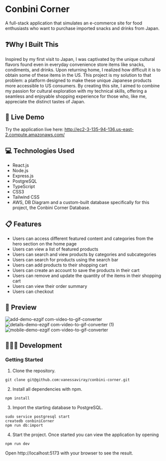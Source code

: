 # Conbini Corner

A full-stack application that simulates an e-commerce site for food enthusiasts who want to purchase imported snacks and drinks from Japan.

## ❓Why I Built This

Inspired by my first visit to Japan, I was captivated by the unique cultural flavors found even in everyday convenience store items like snacks, condiments, and drinks. Upon returning home, I realized how difficult it is to obtain some of these items in the US. This project is my solution to that problem: a platform designed to make these unique Japanese products more accessible to US consumers. By creating this site, I aimed to combine my passion for cultural exploration with my technical skills, offering a seamless and enjoyable shopping experience for those who, like me, appreciate the distinct tastes of Japan.

## 🚀 Live Demo

Try the application live here: http://ec2-3-135-94-136.us-east-2.compute.amazonaws.com/

## 💻 Technologies Used

- React.js
- Node.js
- Express.js
- PostgreSQL
- TypeScript
- CSS3
- Tailwind CSS
- AWS, DB Diagram and a custom-built database specifically for this project, the Conbini Corner Database.

## 📋 Features

- Users can access different featured content and categories from the hero section on the home page
- Users can view a list of featured products
- Users can search and view products by categories and subcategories
- Users can search for products using the search bar
- Users can add products to their shopping cart
- Users can create an account to save the products in their cart
- Users can remove and update the quantity of the items in their shopping cart
- Users can view their order summary
- Users can checkout

## 👀 Preview

![add-demo-ezgif com-video-to-gif-converter](https://github.com/vanessaviray/vanessaviray/assets/161077888/cfd6faaf-ec33-4bc8-9ee7-975730be521d)
![details-demo-ezgif com-video-to-gif-converter (1)](https://github.com/vanessaviray/vanessaviray/assets/161077888/9168978a-f782-461e-9ce3-4494cf7ff0db)
![mobile-demo-ezgif com-video-to-gif-converter](https://github.com/vanessaviray/vanessaviray/assets/161077888/dfee1c24-845a-44a1-b93c-b7bc4a75c2bc)

## 👩🏻‍💻 Development

### Getting Started

1. Clone the repository.

```shell
git clone git@github.com:vanessaviray/conbini-corner.git
```

2. Install all dependencies with npm.

```shell
npm install
```

3. Import the starting database to PostgreSQL.

```shell
sudo service postgresql start
createdb conbiniCorner
npm run db:import
```

4. Start the project. Once started you can view the application by opening

```shell
npm run dev
```

Open http://localhost:5173 with your browser to see the result.
